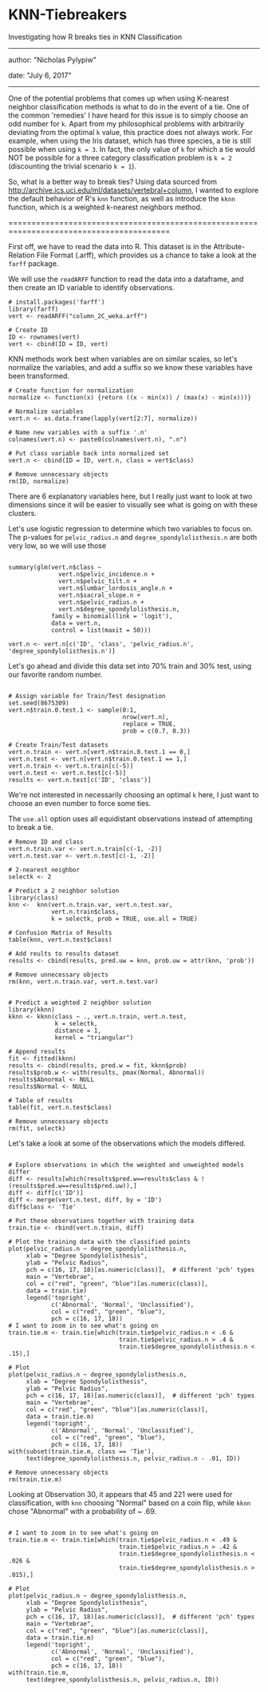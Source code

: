 # KNN-Tiebreakers
Investigating how R breaks ties in KNN Classification

---
author: "Nicholas Pylypiw"

date: "July 6, 2017"

---

One of the potential problems that comes up when using K-nearest neighbor classification methods is what to do in the event of a tie.  One of the common 'remedies' I have heard for this issue is to simply choose an odd number for `k`.  Apart from my philosophical problems with arbitrarily deviating from the optimal `k` value, this practice does not always work.  For example, when using the Iris dataset, which has three species, a tie is still possible when using `k = 3`.  In fact, the only value of `k` for which a tie would NOT be possible for a three category classification problem is `k = 2` (discounting the trivial scenario `k = 1`).  

So, what is a better way to break ties?  Using data sourced from http://archive.ics.uci.edu/ml/datasets/vertebral+column, I wanted to explore the default behavior of R's `knn` function, as well as introduce the `kknn` function, which is a weighted k-nearest neighbors method.

=========================================================================================

First off, we have to read the data into R.  This dataset is in the Attribute-Relation File Format (.arff), which provides us a chance to take a look at the `farff` package.

We will use the `readARFF` function to read the data into a dataframe, and then create an ID variable to identify observations.

```{r Load Data}
# install.packages('farff')
library(farff)
vert <- readARFF("column_2C_weka.arff")

# Create ID
ID <- rownames(vert)
vert <- cbind(ID = ID, vert)

```

KNN methods work best when variables are on similar scales, so let's normalize the variables, and add a suffix so we know these variables have been transformed.

```{r Normalize Variables}
# Create function for normalization
normalize <- function(x) {return ((x - min(x)) / (max(x) - min(x)))}

# Normalize variables
vert.n <- as.data.frame(lapply(vert[2:7], normalize))

# Name new variables with a suffix '.n'
colnames(vert.n) <- paste0(colnames(vert.n), ".n")

# Put class variable back into normalized set
vert.n <- cbind(ID = ID, vert.n, class = vert$class)

# Remove unnecessary objects
rm(ID, normalize)

```


There are 6 explanatory variables here, but I really just want to look at two dimensions since it will be easier to visually see what is going on with these clusters. 

Let's use logistic regression to determine which two variables to focus on.  The p-values for `pelvic_radius.n` and `degree_spondylolisthesis.n` are both very low, so we will use those

```{r Variable Selection}

summary(glm(vert.n$class ~ 
              vert.n$pelvic_incidence.n +
              vert.n$pelvic_tilt.n +
              vert.n$lumbar_lordosis_angle.n +
              vert.n$sacral_slope.n +
              vert.n$pelvic_radius.n +
              vert.n$degree_spondylolisthesis.n,
            family = binomial(link = 'logit'),
            data = vert.n,
            control = list(maxit = 50)))

vert.n <- vert.n[c('ID', 'class', 'pelvic_radius.n', 'degree_spondylolisthesis.n')]

```

Let's go ahead and divide this data set into 70% train and 30% test, using our favorite random number.

```{r Train/Test}

# Assign variable for Train/Test designation
set.seed(8675309)
vert.n$train.0.test.1 <- sample(0:1,
                                nrow(vert.n),
                                replace = TRUE, 
                                prob = c(0.7, 0.3))

# Create Train/Test datasets
vert.n.train <- vert.n[vert.n$train.0.test.1 == 0,]
vert.n.test <- vert.n[vert.n$train.0.test.1 == 1,]
vert.n.train <- vert.n.train[c(-5)]
vert.n.test <- vert.n.test[c(-5)]
results <- vert.n.test[c('ID', 'class')]

```

We're not interested in necessarily choosing an optimal `k` here, I just want to choose an even number to force some ties.

The `use.all` option uses all equidistant observations instead of attempting to break a tie.

```{r KNN}
# Remove ID and class
vert.n.train.var <- vert.n.train[c(-1, -2)]
vert.n.test.var <- vert.n.test[c(-1, -2)]

# 2-nearest neighbor
selectk <- 2

# Predict a 2 neighbor solution
library(class)
knn <-  knn(vert.n.train.var, vert.n.test.var,
            vert.n.train$class,
            k = selectk, prob = TRUE, use.all = TRUE)

# Confusion Matrix of Results
table(knn, vert.n.test$class)

# Add reults to results dataset
results <- cbind(results, pred.uw = knn, prob.uw = attr(knn, 'prob'))

# Remove unnecessary objects
rm(knn, vert.n.train.var, vert.n.test.var)
```



```{r Weighted KNN}

# Predict a weighted 2 neighbor solution
library(kknn)
kknn <- kknn(class ~ ., vert.n.train, vert.n.test,
             k = selectk,
             distance = 1,
             kernel = "triangular")

# Append results
fit <- fitted(kknn)
results <- cbind(results, pred.w = fit, kknn$prob)
results$prob.w <- with(results, pmax(Normal, Abnormal))
results$Abnormal <- NULL
results$Normal <- NULL

# Table of results
table(fit, vert.n.test$class)

# Remove unnecessary objects
rm(fit, selectk)

```

Let's take a look at some of the observations which the models differed.

```{r Visual Exploration}

# Explore observations in which the weighted and unweighted models differ
diff <- results[which(results$pred.w==results$class & !(results$pred.w==results$pred.uw)),]
diff <- diff[c('ID')]
diff <- merge(vert.n.test, diff, by = 'ID')
diff$class <- 'Tie'

# Put these observations together with training data
train.tie <- rbind(vert.n.train, diff)

# Plot the training data with the classified points
plot(pelvic_radius.n ~ degree_spondylolisthesis.n,
     xlab = "Degree Spondylolisthesis",
     ylab = "Pelvic Radius",
     pch = c(16, 17, 18)[as.numeric(class)],  # different 'pch' types 
     main = "Vertebrae",
     col = c("red", "green", "blue")[as.numeric(class)],
     data = train.tie)
     legend('topright', 
            c('Abnormal', 'Normal', 'Unclassified'),
            col = c("red", "green", "blue"),
            pch = c(16, 17, 18))
# I want to zoom in to see what's going on
train.tie.m <- train.tie[which(train.tie$pelvic_radius.n < .6 & 
                               train.tie$pelvic_radius.n > .4 &
                               train.tie$degree_spondylolisthesis.n < .15),]

# Plot
plot(pelvic_radius.n ~ degree_spondylolisthesis.n,
     xlab = "Degree Spondylolisthesis",
     ylab = "Pelvic Radius",
     pch = c(16, 17, 18)[as.numeric(class)],  # different 'pch' types 
     main = "Vertebrae",
     col = c("red", "green", "blue")[as.numeric(class)],
     data = train.tie.m)
     legend('topright', 
            c('Abnormal', 'Normal', 'Unclassified'),
            col = c("red", "green", "blue"),
            pch = c(16, 17, 18))
with(subset(train.tie.m, class == 'Tie'), 
     text(degree_spondylolisthesis.n, pelvic_radius.n - .01, ID))

# Remove unnecessary objects
rm(train.tie.m)
```

Looking at Observation 30, it appears that 45 and 221 were used for classification, with `knn` choosing "Normal" based on a coin flip, while `kknn` chose "Abnormal" with a probability of ~ .69.

```{r Investigate Specific Point}

# I want to zoom in to see what's going on
train.tie.m <- train.tie[which(train.tie$pelvic_radius.n < .49 & 
                               train.tie$pelvic_radius.n > .42 &
                               train.tie$degree_spondylolisthesis.n < .026 &
                               train.tie$degree_spondylolisthesis.n > .015),]

# Plot
plot(pelvic_radius.n ~ degree_spondylolisthesis.n,
     xlab = "Degree Spondylolisthesis",
     ylab = "Pelvic Radius",
     pch = c(16, 17, 18)[as.numeric(class)],  # different 'pch' types 
     main = "Vertebrae",
     col = c("red", "green", "blue")[as.numeric(class)],
     data = train.tie.m)
     legend('topright', 
            c('Abnormal', 'Normal', 'Unclassified'),
            col = c("red", "green", "blue"),
            pch = c(16, 17, 18))
with(train.tie.m, 
     text(degree_spondylolisthesis.n, pelvic_radius.n, ID))
```

